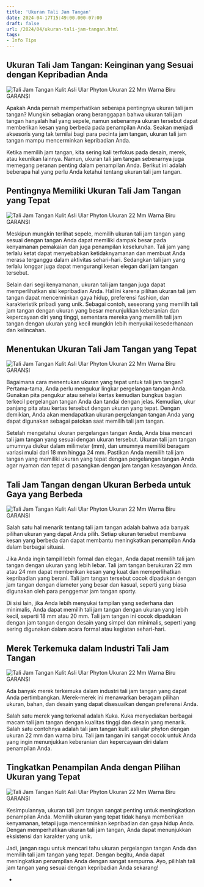 ```yaml
---
title: 'Ukuran Tali Jam Tangan'
date: 2024-04-17T15:49:00.000-07:00
draft: false
url: /2024/04/ukuran-tali-jam-tangan.html
tags: 
- Info Tips
---
```


Ukuran Tali Jam Tangan: Keinginan yang Sesuai dengan Kepribadian Anda
---------------------------------------------------------------------

![Tali Jam Tangan Kulit Asli Ular Phyton Ukuran 22 Mm Warna Biru GARANSI](https://kuka.co.id/asset/product_photo/1ca315b691fea9f8cb87234bf02aa3fd.jpg)

Apakah Anda pernah memperhatikan seberapa pentingnya ukuran tali jam tangan? Mungkin sebagian orang beranggapan bahwa ukuran tali jam tangan hanyalah hal yang sepele, namun sebenarnya ukuran tersebut dapat memberikan kesan yang berbeda pada penampilan Anda. Seakan menjadi aksesoris yang tak ternilai bagi para pecinta jam tangan, ukuran tali jam tangan mampu mencerminkan kepribadian Anda.

Ketika memilih jam tangan, kita sering kali terfokus pada desain, merek, atau keunikan lainnya. Namun, ukuran tali jam tangan sebenarnya juga memegang peranan penting dalam penampilan Anda. Berikut ini adalah beberapa hal yang perlu Anda ketahui tentang ukuran tali jam tangan.

Pentingnya Memiliki Ukuran Tali Jam Tangan yang Tepat
-----------------------------------------------------

![Tali Jam Tangan Kulit Asli Ular Phyton Ukuran 22 Mm Warna Biru GARANSI](https://kuka.co.id/asset/product_photo/1ca315b691fea9f8cb87234bf02aa3fd.jpg)

Meskipun mungkin terlihat sepele, memilih ukuran tali jam tangan yang sesuai dengan tangan Anda dapat memiliki dampak besar pada kenyamanan pemakaian dan juga penampilan keseluruhan. Tali jam yang terlalu ketat dapat menyebabkan ketidaknyamanan dan membuat Anda merasa terganggu dalam aktivitas sehari-hari. Sedangkan tali jam yang terlalu longgar juga dapat mengurangi kesan elegan dari jam tangan tersebut.

Selain dari segi kenyamanan, ukuran tali jam tangan juga dapat memperlihatkan sisi kepribadian Anda. Hal ini karena pilihan ukuran tali jam tangan dapat mencerminkan gaya hidup, preferensi fashion, dan karakteristik pribadi yang unik. Sebagai contoh, seseorang yang memilih tali jam tangan dengan ukuran yang besar menunjukkan keberanian dan kepercayaan diri yang tinggi, sementara mereka yang memilih tali jam tangan dengan ukuran yang kecil mungkin lebih menyukai kesederhanaan dan kelincahan.

Menentukan Ukuran Tali Jam Tangan yang Tepat
--------------------------------------------

![Tali Jam Tangan Kulit Asli Ular Phyton Ukuran 22 Mm Warna Biru GARANSI](https://kuka.co.id/asset/product_photo/1ca315b691fea9f8cb87234bf02aa3fd.jpg)

Bagaimana cara menentukan ukuran yang tepat untuk tali jam tangan? Pertama-tama, Anda perlu mengukur lingkar pergelangan tangan Anda. Gunakan pita pengukur atau sehelai kertas kemudian bungkus bagian terkecil pergelangan tangan Anda dan tandai dengan jelas. Kemudian, ukur panjang pita atau kertas tersebut dengan ukuran yang tepat. Dengan demikian, Anda akan mendapatkan ukuran pergelangan tangan Anda yang dapat digunakan sebagai patokan saat memilih tali jam tangan.

Setelah mengetahui ukuran pergelangan tangan Anda, Anda bisa mencari tali jam tangan yang sesuai dengan ukuran tersebut. Ukuran tali jam tangan umumnya diukur dalam milimeter (mm), dan umumnya memiliki beragam variasi mulai dari 18 mm hingga 24 mm. Pastikan Anda memilih tali jam tangan yang memiliki ukuran yang tepat dengan pergelangan tangan Anda agar nyaman dan tepat di pasangkan dengan jam tangan kesayangan Anda.

Tali Jam Tangan dengan Ukuran Berbeda untuk Gaya yang Berbeda
-------------------------------------------------------------

![Tali Jam Tangan Kulit Asli Ular Phyton Ukuran 22 Mm Warna Biru GARANSI](https://kuka.co.id/asset/product_photo/1ca315b691fea9f8cb87234bf02aa3fd.jpg)

Salah satu hal menarik tentang tali jam tangan adalah bahwa ada banyak pilihan ukuran yang dapat Anda pilih. Setiap ukuran tersebut membawa kesan yang berbeda dan dapat membantu meningkatkan penampilan Anda dalam berbagai situasi.

Jika Anda ingin tampil lebih formal dan elegan, Anda dapat memilih tali jam tangan dengan ukuran yang lebih lebar. Tali jam tangan berukuran 22 mm atau 24 mm dapat memberikan kesan yang kuat dan memperlihatkan kepribadian yang berani. Tali jam tangan tersebut cocok dipadukan dengan jam tangan dengan diameter yang besar dan kasual, seperti yang biasa digunakan oleh para penggemar jam tangan sporty.

Di sisi lain, jika Anda lebih menyukai tampilan yang sederhana dan minimalis, Anda dapat memilih tali jam tangan dengan ukuran yang lebih kecil, seperti 18 mm atau 20 mm. Tali jam tangan ini cocok dipadukan dengan jam tangan dengan desain yang simpel dan minimalis, seperti yang sering digunakan dalam acara formal atau kegiatan sehari-hari.

Merek Terkemuka dalam Industri Tali Jam Tangan
----------------------------------------------

![Tali Jam Tangan Kulit Asli Ular Phyton Ukuran 22 Mm Warna Biru GARANSI](https://kuka.co.id/asset/product_photo/1ca315b691fea9f8cb87234bf02aa3fd.jpg)

Ada banyak merek terkemuka dalam industri tali jam tangan yang dapat Anda pertimbangkan. Merek-merek ini menawarkan beragam pilihan ukuran, bahan, dan desain yang dapat disesuaikan dengan preferensi Anda.

Salah satu merek yang terkenal adalah Kuka. Kuka menyediakan berbagai macam tali jam tangan dengan kualitas tinggi dan desain yang menarik. Salah satu contohnya adalah tali jam tangan kulit asli ular phyton dengan ukuran 22 mm dan warna biru. Tali jam tangan ini sangat cocok untuk Anda yang ingin menunjukkan keberanian dan kepercayaan diri dalam penampilan Anda.

Tingkatkan Penampilan Anda dengan Pilihan Ukuran yang Tepat
-----------------------------------------------------------

![Tali Jam Tangan Kulit Asli Ular Phyton Ukuran 22 Mm Warna Biru GARANSI](https://kuka.co.id/asset/product_photo/1ca315b691fea9f8cb87234bf02aa3fd.jpg)

Kesimpulannya, ukuran tali jam tangan sangat penting untuk meningkatkan penampilan Anda. Memilih ukuran yang tepat tidak hanya memberikan kenyamanan, tetapi juga mencerminkan kepribadian dan gaya hidup Anda. Dengan memperhatikan ukuran tali jam tangan, Anda dapat menunjukkan eksistensi dan karakter yang unik.

Jadi, jangan ragu untuk mencari tahu ukuran pergelangan tangan Anda dan memilih tali jam tangan yang tepat. Dengan begitu, Anda dapat meningkatkan penampilan Anda dengan sangat sempurna. Ayo, pilihlah tali jam tangan yang sesuai dengan kepribadian Anda sekarang!

+